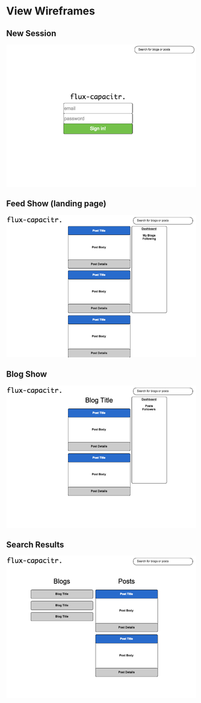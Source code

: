# View Wireframes

## New Session
![new-session]

## Feed Show (landing page)
![feed-show]

## Blog Show
![blog-show]

## Search Results
![search-results]

[new-session]: ./wireframes/new_session.png
[feed-show]: ./wireframes/feed_show.png
[blog-show]: ./wireframes/blog_show.png
[search-results]: ./wireframes/search_results.png
